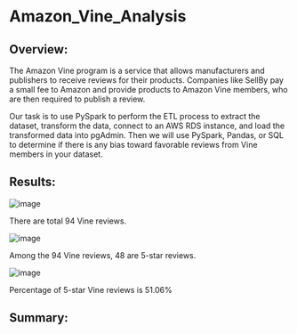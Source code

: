 # Amazon_Vine_Analysis

## Overview:
The Amazon Vine program is a service that allows manufacturers and publishers to receive reviews for their products. Companies like SellBy pay a small fee to Amazon and provide products to Amazon Vine members, who are then required to publish a review.

 Our task is to use PySpark to perform the ETL process to extract the dataset, transform the data, connect to an AWS RDS instance, and load the transformed data into pgAdmin. Then we will use PySpark, Pandas, or SQL to determine if there is any bias toward favorable reviews from Vine members in your dataset. 
 
## Results:
![image](https://user-images.githubusercontent.com/108709071/196334228-0cff8c50-450a-4ffe-a8b2-017140b0bee9.png)
 
There are total 94 Vine reviews.

![image](https://user-images.githubusercontent.com/108709071/196334486-4954c9f9-48d4-4071-a6e5-f3c0e9549b60.png)
 
Among the 94 Vine reviews, 48 are 5-star reviews.

![image](https://user-images.githubusercontent.com/108709071/196334582-12f7a8bf-a890-408e-a72e-f245ceb60060.png)

Percentage of 5-star Vine reviews is 51.06%



## Summary:
